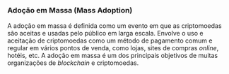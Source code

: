 ##
### Adoção em Massa (Mass Adoption)

A adoção em massa é definida como um evento em que as criptomoedas são aceitas e usadas pelo público em larga escala. Envolve o uso e aceitação de criptomoedas como um método de pagamento comum e regular em vários pontos de venda, como lojas, sites de compras _online_, hotéis, etc. A adoção em massa é um dos principais objetivos de muitas organizações de _blockchain_ e criptomoedas.

